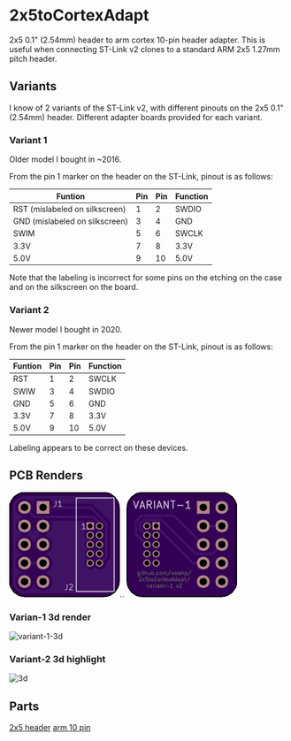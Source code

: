 # 2x5toCortexAdapt

2x5 0.1" (2.54mm) header to arm cortex 10-pin header adapter. This is useful
when connecting ST-Link v2 clones to a standard ARM 2x5 1.27mm pitch header.

## Variants

I know of 2 variants of the ST-Link v2, with different pinouts on the 2x5 0.1"
(2.54mm) header. Different adapter boards provided for each variant.

### Variant 1

Older model I bought in ~2016.

From the pin 1 marker on the header on the ST-Link, pinout is as follows:

|Funtion|Pin|Pin|Function|
|---|---|---|---|
|RST (mislabeled on silkscreen)|1|2|SWDIO|
|GND (mislabeled on silkscreen)|3|4|GND|
|SWIM|5|6|SWCLK|
|3.3V|7|8|3.3V|
|5.0V|9|10|5.0V|

Note that the labeling is incorrect for some pins on the etching on the case and
on the silkscreen on the board.

### Variant 2

Newer model I bought in 2020.

From the pin 1 marker on the header on the ST-Link, pinout is as follows:

|Funtion|Pin|Pin|Function|
|---|---|---|---|
|RST|1|2|SWCLK|
|SWIW|3|4|SWDIO|
|GND|5|6|GND|
|3.3V|7|8|3.3V|
|5.0V|9|10|5.0V|

Labeling appears to be correct on these devices.

## PCB Renders

![top](variant-1/pcb_render_top.png)..
![bottom](variant-1/pcb_render_bottom.png)

### Varian-1 3d render

![variant-1-3d](variant-1/2x5toCortexAdapt.png)

### Variant-2 3d highlight

![3d](variant-2/2x5toCortexAdapt-bottom.png)

## Parts

[2x5 header](http://www.digikey.com/product-search/en?keywords=SFH11-PBPC-D05-RA-BK)
[arm 10 pin](http://www.digikey.com/product-detail/en/3220-10-0100-00/1175-1627-ND/3883661)
